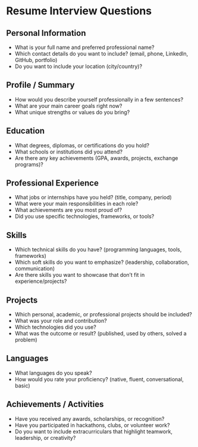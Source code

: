 # Resume Interview Questions

## Personal Information
- What is your full name and preferred professional name?
- Which contact details do you want to include? (email, phone, LinkedIn, GitHub, portfolio)
- Do you want to include your location (city/country)?

## Profile / Summary
- How would you describe yourself professionally in a few sentences?
- What are your main career goals right now?
- What unique strengths or values do you bring?

## Education
- What degrees, diplomas, or certifications do you hold?
- What schools or institutions did you attend?
- Are there any key achievements (GPA, awards, projects, exchange programs)?

## Professional Experience
- What jobs or internships have you held? (title, company, period)
- What were your main responsibilities in each role?
- What achievements are you most proud of?
- Did you use specific technologies, frameworks, or tools?

## Skills
- Which technical skills do you have? (programming languages, tools, frameworks)
- Which soft skills do you want to emphasize? (leadership, collaboration, communication)
- Are there skills you want to showcase that don’t fit in experience/projects?

## Projects
- Which personal, academic, or professional projects should be included?
- What was your role and contribution?
- Which technologies did you use?
- What was the outcome or result? (published, used by others, solved a problem)

## Languages
- What languages do you speak?
- How would you rate your proficiency? (native, fluent, conversational, basic)

## Achievements / Activities
- Have you received any awards, scholarships, or recognition?
- Have you participated in hackathons, clubs, or volunteer work?
- Do you want to include extracurriculars that highlight teamwork, leadership, or creativity?
